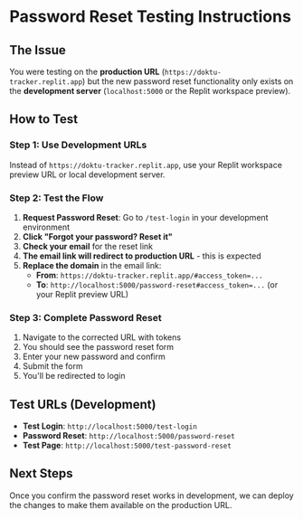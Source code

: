 # Password Reset Testing Instructions

## The Issue
You were testing on the **production URL** (`https://doktu-tracker.replit.app`) but the new password reset functionality only exists on the **development server** (`localhost:5000` or the Replit workspace preview).

## How to Test

### Step 1: Use Development URLs
Instead of `https://doktu-tracker.replit.app`, use your Replit workspace preview URL or local development server.

### Step 2: Test the Flow
1. **Request Password Reset**: Go to `/test-login` in your development environment
2. **Click "Forgot your password? Reset it"**
3. **Check your email** for the reset link
4. **The email link will redirect to production URL** - this is expected
5. **Replace the domain** in the email link:
   - **From**: `https://doktu-tracker.replit.app/#access_token=...`  
   - **To**: `http://localhost:5000/password-reset#access_token=...` (or your Replit preview URL)

### Step 3: Complete Password Reset
1. Navigate to the corrected URL with tokens
2. You should see the password reset form
3. Enter your new password and confirm
4. Submit the form
5. You'll be redirected to login

## Test URLs (Development)
- **Test Login**: `http://localhost:5000/test-login`
- **Password Reset**: `http://localhost:5000/password-reset`
- **Test Page**: `http://localhost:5000/test-password-reset`

## Next Steps
Once you confirm the password reset works in development, we can deploy the changes to make them available on the production URL.